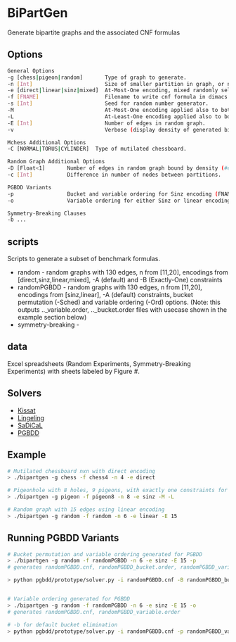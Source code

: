 # BiPartGen
Generate bipartite graphs and the associated CNF formulas

## Options
```bash
General Options
-g [chess|pigeon|random]       Type of graph to generate.
-n [Int]                       Size of smaller partition in graph, or nxn board for chess?.
-e [direct|linear|sinz|mixed]  At-Most-One encoding, mixed randomly selects encoding for each node.
-f [FNAME]                     Filename to write cnf formula in dimacs format.
-s [Int]                       Seed for random number generator.
-M                             At-Most-One encoding applied also to both partitions.
-L                             At-Least-One encoding applied also to both partitions.
-E [Int]                       Number of edges in random graph.
-v                             Verbose (display density of generated bipartite graph).

Mchess Additional Options
-C [NORMAL|TORUS|CYLINDER]  Type of mutilated chessboard.

Random Graph Additional Options
-D [Float<1]       Number of edges in random graph bound by density (#edges/#possible edges).
-c [Int]           Difference in number of nodes between partitions.

PGBDD Variants
-p                 Bucket and variable ordering for Sinz encoding (FNAME_bucket.order, FNAME_variable.order).
-o                 Variable ordering for either Sinz or linear encoding (FNAME_variable.order).

Symmetry-Breaking Clauses
-b ...

```

## scripts
Scripts to generate a subset of benchmark formulas.
* random - random graphs with 130 edges, n from [11,20], encodings from [direct,sinz,linear,mixed], -A (default) and -B (Exactly-One) constraints
* randomPGBDD - random graphs with 130 edges, n from [11,20], encodings from [sinz,linear], -A (default) constraints, bucket permutation (-Sched) and variable ordering (-Ord) options. (Note: this outputs .._variable.order, .._bucket.order files with usecase shown in the example section below)
* symmetry-breaking - 


## data 
Excel spreadsheets (Random Experiments, Symmetry-Breaking Experiments) with sheets labeled by Figure #.

## Solvers
* [Kissat](https://github.com/arminbiere/kissat)
* [Lingeling](https://github.com/arminbiere/lingeling)
* [SaDiCaL](http://fmv.jku.at/sadical)
* [PGBDD](https://github.com/rebryant/pgbdd)

## Example
```bash
# Mutilated chessboard nxn with direct encoding
> ./bipartgen -g chess -f chess4 -n 4 -e direct

# Pigeonhole with 8 holes, 9 pigeons, with exactly one constraints for each node using sinz
> ./bipartgen -g pigeon -f pigeon8 -n 8 -e sinz -M -L

# Random graph with 15 edges using linear encoding
> ./bipartgen -g random -f random -n 6 -e linear -E 15

```
## Running PGBDD Variants
```bash
# Bucket permutation and variable ordering generated for PGBDD
> ./bipartgen -g random -f randomPGBDD -n 6 -e sinz -E 15 -p
# generates randomPGBDD.cnf, randomPGBDD_bucket.order, randomPGBDD_variable.order

> python pgbdd/prototype/solver.py -i randomPGBDD.cnf -B randomPGBDD_bucket.order -p randomPGBDD_variable.order


# Variable ordering generated for PGBDD
> ./bipartgen -g random -f randomPGBDD -n 6 -e sinz -E 15 -o
# generates randomPGBDD.cnf, randomPGBDD_variable.order

# -b for default bucket elimination 
> python pgbdd/prototype/solver.py -i randomPGBDD.cnf -p randomPGBDD_variable.order -b
```
